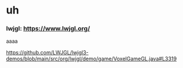 # uh

### lwjgl: https://www.lwjgl.org/


aaaa

https://github.com/LWJGL/lwjgl3-demos/blob/main/src/org/lwjgl/demo/game/VoxelGameGL.java#L3319